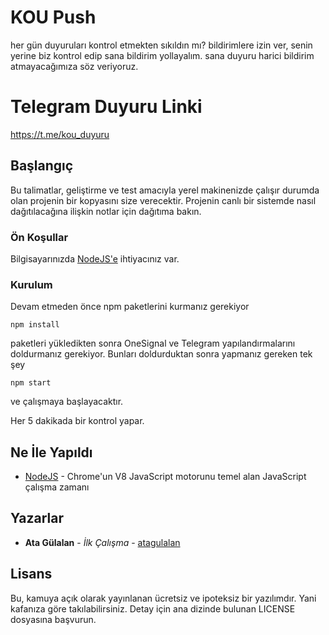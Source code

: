 # KOU Push

her gün duyuruları kontrol etmekten sıkıldın mı?
bildirimlere izin ver, senin yerine biz kontrol edip sana bildirim yollayalım.
sana duyuru harici bildirim atmayacağımıza söz veriyoruz.

# Telegram Duyuru Linki
https://t.me/kou_duyuru

## Başlangıç
Bu talimatlar, geliştirme ve test amacıyla yerel makinenizde çalışır durumda olan projenin bir kopyasını size verecektir. Projenin canlı bir sistemde nasıl dağıtılacağına ilişkin notlar için dağıtıma bakın.

### Ön Koşullar

Bilgisayarınızda [NodeJS'e](https://nodejs.org/en/download/) ihtiyacınız var.

### Kurulum

Devam etmeden önce npm paketlerini kurmanız gerekiyor

```
npm install
```

paketleri yükledikten sonra OneSignal ve Telegram yapılandırmalarını doldurmanız gerekiyor. Bunları doldurduktan sonra yapmanız gereken tek şey

```
npm start
```

ve çalışmaya başlayacaktır.

Her 5 dakikada bir kontrol yapar.

## Ne İle Yapıldı

* [NodeJS](https://nodejs.org/en/) - Chrome'un V8 JavaScript motorunu temel alan JavaScript çalışma zamanı

## Yazarlar

* **Ata Gülalan** - *İlk Çalışma* - [atagulalan](https://github.com/atagulalan)

## Lisans

Bu, kamuya açık olarak yayınlanan ücretsiz ve ipoteksiz bir yazılımdır. Yani kafanıza göre takılabilirsiniz. Detay için ana dizinde bulunan LICENSE dosyasına başvurun.
